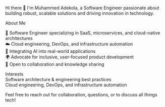 Hi there 👋
I'm Muhammed Adekola, a Software Engineer passionate about building robust, scalable solutions and driving innovation in technology.<br>

About Me

💼 Software Engineer specializing in SaaS, microservices, and cloud-native architectures <br>
☁️ Cloud engineering, DevOps, and infrastructure automation <br>
🤖 Integrating AI into real-world applications<br>
🌍 Advocate for inclusive, user-focused product development<br>
🤝 Open to collaboration and knowledge sharing<br>


Interests<br>
Software architecture & engineering best practices<br>
Cloud engineering, DevOps, and infrastructure automation <br>




Feel free to reach out for collaboration, questions, or to discuss all things tech!
